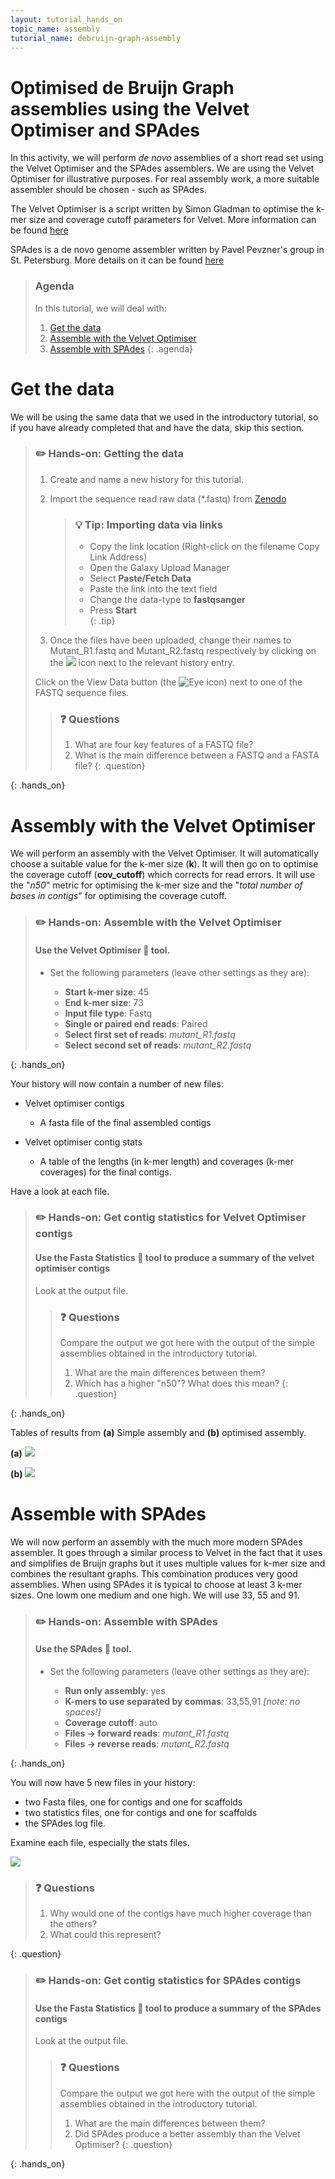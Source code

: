 ```yaml
---
layout: tutorial_hands_on
topic_name: assembly
tutorial_name: debruijn-graph-assembly
---
```


# Optimised de Bruijn Graph assemblies using the Velvet Optimiser and SPAdes
In this activity, we will perform *de novo* assemblies of a short read set using the Velvet Optimiser and the SPAdes assemblers. We are using the Velvet Optimiser for illustrative purposes. For real assembly work, a more suitable assembler should be chosen - such as SPAdes.

The Velvet Optimiser is a script written by Simon Gladman to optimise the k-mer size and coverage cutoff parameters for Velvet. More information can be found [here](http://github.com/slugger70/VelvetOptimiser)

SPAdes is a de novo genome assembler written by Pavel Pevzner's group in St. Petersburg. More details on it can be found [here](http://cab.spbu.ru/software/spades/)



> ### Agenda
>
> In this tutorial, we will deal with:
>
> 1. [Get the data](#get-the-data)
> 2. [Assemble with the Velvet Optimiser](#assemble-with-the-velvet-optimiser)
> 3. [Assemble with SPAdes](#assemble-with-spades)
{: .agenda}

# Get the data

We will be using the same data that we used in the introductory tutorial, so if you have already completed that and have the data, skip this section.

> ### :pencil2: Hands-on: Getting the data
>
> 1. Create and name a new history for this tutorial.
> 2. Import the sequence read raw data (\*.fastq) from [Zenodo](https://doi.org/10.5281/zenodo.582600)
>
>    > ### :bulb: Tip: Importing data via links
>    >
>    > * Copy the link location (Right-click on the filename <i class="fa fa-long-arrow-right"></i> Copy Link Address)
>    > * Open the Galaxy Upload Manager
>    > * Select **Paste/Fetch Data**
>    > * Paste the link into the text field
>    > * Change the data-type to **fastqsanger**
>    > * Press **Start**    
>    {: .tip}
>
>
> 3. Once the files have been uploaded, change their names to Mutant_R1.fastq and Mutant_R2.fastq respectively by clicking on the ![](../../images/edit_file.png) icon next to the relevant history entry.
>
> Click on the View Data button (the ![Eye icon](../../images/eye.png)) next to one of the FASTQ sequence files.
>
>    > ### :question: Questions
>    >
>    > 1. What are four key features of a FASTQ file?
>    > 2. What is the main difference between a FASTQ and a FASTA file?
>    {: .question}
>
>
{: .hands_on}

# Assembly with the Velvet Optimiser

We will perform an assembly with the Velvet Optimiser. It will automatically choose a suitable value for the k-mer size (**k**). It will then go on to optimise the coverage cutoff (**cov_cutoff**) which corrects for read errors. It will use the "*n50*" metric for optimising the k-mer size and the "*total number of bases in contigs*" for optimising the coverage cutoff.

> ### :pencil2: Hands-on: Assemble with the Velvet Optimiser
>
> #### Use the **Velvet Optimiser** :wrench: tool.
>
> - Set the following parameters (leave other settings as they are):
>
>    - **Start k-mer size**: 45
>    - **End k-mer size**: 73
>    - **Input file type**: Fastq
>    - **Single or paired end reads**: Paired
>    - **Select first set of reads**: *mutant_R1.fastq*  
>    - **Select second set of reads**: *mutant_R2.fastq*
>
{: .hands_on}

Your history will now contain a number of new files:

* Velvet optimiser contigs
  * A fasta file of the final assembled contigs


* Velvet optimiser contig stats
  * A table of the lengths (in k-mer length) and coverages (k-mer coverages) for the final contigs.

Have a look at each file.


> ### :pencil2: Hands-on: Get contig statistics for Velvet Optimiser contigs  
>
> #### Use the **Fasta Statistics** :wrench: tool to produce a summary of the velvet optimiser contigs
>
> Look at the output file.
>
>    > ### :question: Questions
>    >
>    > Compare the output we got here with the output of the simple assemblies obtained in the introductory tutorial.
>    > 1. What are the main differences between them?
>    > 2. Which has a higher "n50"? What does this mean?
>    {: .question}
>
{: .hands_on}

Tables of results from **(a)** Simple assembly and **(b)** optimised assembly.

**(a)** ![](../../images/image12.png)

**(b)** ![](../../images/optstats.png)

# Assemble with SPAdes

We will now perform an assembly with the much more modern SPAdes assembler. It goes through a similar process to Velvet in the fact that it uses and simplifies de Bruijn graphs but it uses multiple values for k-mer size and combines the resultant graphs. This combination produces very good assemblies. When using SPAdes it is typical to choose at least 3 k-mer sizes. One lowm one medium and one high. We will use 33, 55 and 91.

> ### :pencil2: Hands-on: Assemble with SPAdes
>
> #### Use the **SPAdes** :wrench: tool.
>
> - Set the following parameters (leave other settings as they are):
>
>    - **Run only assembly**: yes
>    - **K-mers to use separated by commas**: 33,55,91 *[note: no spaces!]*
>    - **Coverage cutoff**: auto
>    - **Files -> forward reads**: *mutant_R1.fastq*  
>    - **Files -> reverse reads**: *mutant_R2.fastq*
>
{: .hands_on}

You will now have 5 new files in your history:

* two Fasta files, one for contigs and one for scaffolds
* two statistics files, one for contigs and one for scaffolds
* the SPAdes log file.

Examine each file, especially the stats files.

![](../../images/contig_stats.png)

> ### :question: Questions
>
> 1. Why would one of the contigs have much higher coverage than the others?
> 2. What could this represent?
>
{: .question}


> ### :pencil2: Hands-on: Get contig statistics for SPAdes contigs    
>
>
> #### Use the **Fasta Statistics** :wrench: tool to produce a summary of the SPAdes contigs
>
> Look at the output file.
>
>    > ### :question: Questions
>    >
>    > Compare the output we got here with the output of the simple assemblies obtained in the introductory tutorial.
>    > 1. What are the main differences between them?
>    > 2. Did SPAdes produce a better assembly than the Velvet Optimiser?
>    {: .question}
>
{: .hands_on}
